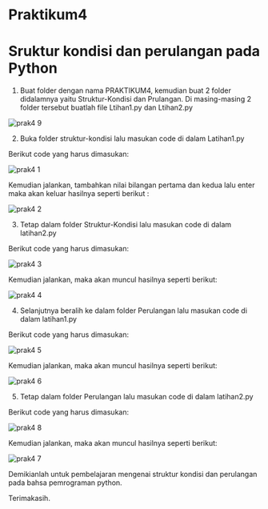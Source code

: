 # Praktikum4

# Sruktur kondisi dan perulangan pada Python

1. Buat folder dengan nama PRAKTIKUM4, kemudian buat 2 folder didalamnya yaitu Struktur-Kondisi dan Prulangan. Di masing-masing 2 folder tersebut buatlah file Ltihan1.py dan Ltihan2.py

![prak4 9](https://user-images.githubusercontent.com/115474431/200127127-a9c56e1f-95f0-4eb1-ac93-8826bf6f54d0.PNG)

2. Buka folder struktur-kondisi lalu masukan code di dalam Latihan1.py

  Berikut code yang harus dimasukan:
  
  ![prak4 1](https://user-images.githubusercontent.com/115474431/200127369-971d8a4f-7a44-4d7a-8e0f-e8020bbb548e.PNG)
  
  Kemudian jalankan, tambahkan nilai bilangan pertama dan kedua lalu enter maka akan keluar hasilnya seperti berikut :
  
  ![prak4 2](https://user-images.githubusercontent.com/115474431/200127657-425a5994-5029-44c9-bfaf-9230d33d89fb.PNG)
  
 3. Tetap dalam folder Struktur-Kondisi lalu masukan code di dalam latihan2.py
 
  Berikut code yang harus dimasukan:
 
  ![prak4 3](https://user-images.githubusercontent.com/115474431/200127844-4348c971-541c-4209-9a03-e310f228ba67.PNG)
  
  Kemudian jalankan, maka akan muncul hasilnya seperti berikut:
  
  ![prak4 4](https://user-images.githubusercontent.com/115474431/200128056-5f0eb4c2-c127-49eb-9f49-01698e3a657d.PNG)
  
 4. Selanjutnya beralih ke dalam folder Perulangan lalu masukan code di dalam latihan1.py 
  
  Berikut code yang harus dimasukan:
    
  ![prak4 5](https://user-images.githubusercontent.com/115474431/200128359-e6aab9d8-2dd7-48fd-9360-79bb7e060b03.PNG)
  
  Kemudian jalankan, maka akan muncul hasilnya seperti berikut:
  
  ![prak4 6](https://user-images.githubusercontent.com/115474431/200128563-075c0761-186f-4cf6-bafc-512218b9e241.PNG)


5. Tetap dalam folder Perulangan lalu masukan code di dalam latihan2.py

  Berikut code yang harus dimasukan:
  
  ![prak4 8](https://user-images.githubusercontent.com/115474431/200128494-d2a2ac01-17ce-47f1-8755-2efa7e354aac.PNG)
  
  Kemudian jalankan, maka akan muncul hasilnya seperti berikut:
  
  ![prak4 7](https://user-images.githubusercontent.com/115474431/200128581-8e3ecd26-9e0a-468d-a47a-e59d77fa0e9a.PNG)
  
  Demikianlah untuk pembelajaran mengenai struktur kondisi dan perulangan pada bahsa pemrograman python.
  
  Terimakasih.

  
  

 

  

 
 

  
  

